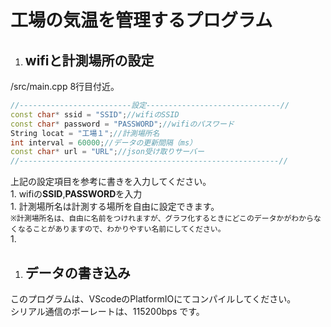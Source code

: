 # 工場の気温を管理するプログラム   

1. ## wifiと計測場所の設定
 /src/main.cpp 8行目付近。
```C++
//-------------------------設定------------------------------//
const char* ssid = "SSID";//wifiのSSID
const char* password = "PASSWORD";//wifiのパスワード
String locat = "工場１";//計測場所名
int interval = 60000;//データの更新間隔（ms）
const char* url = "URL";//json受け取りサーバー
//----------------------------------------------------------//
```  
 上記の設定項目を参考に書きを入力してください。  
    1. wifiの**SSID**,**PASSWORD**を入力   
    1. 計測場所名は計測する場所を自由に設定できます。   
`※計測場所名は、自由に名前をつけれますが、グラフ化するときにどこのデータかがわからなくなることがありますので、わかりやすい名前にしてください。`    
    1. 

1. ## データの書き込み  
 このプログラムは、VScodeのPlatformIOにてコンパイルしてください。  
 シリアル通信のボーレートは、115200bps です。

